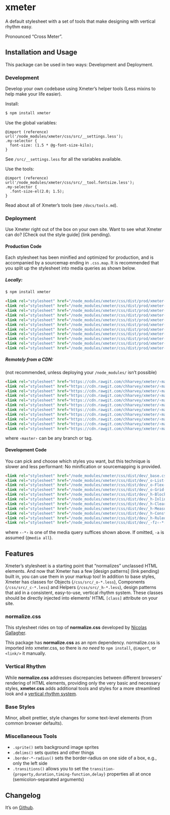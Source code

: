 # xmeter
A default stylesheet with a set of tools that make designing with vertical rhythm easy.

Pronounced “Cross Meter”.


## Installation and Usage

This package can be used in two ways: Development and Deployment.

### Development

Develop your own codebase using Xmeter’s helper tools (Less mixins to help make your life easier).

Install:
```bash
$ npm install xmeter
```

Use the global variables:
```less
@import (reference) url('/node_modules/xmeter/css/src/__settings.less');
.my-selector {
  font-size: (1.5 * @g-font-size-kilo);
}
```
See `/src/__settings.less` for all the variables available.

Use the tools:
```less
@import (reference) url('/node_modules/xmeter/css/src/__tool.fontsize.less');
.my-selector {
  .font-size-el(2.0; 1.5);
}
```
Read about all of Xmeter’s tools (see `/docs/tools.md`).

### Deployment

Use Xmeter right out of the box on your own site.
Want to see what Xmeter can do? [Check out the style guide] (link pending).

#### Production Code
Each stylesheet has been minified and optimized for production, and is accompanied by a sourcemap ending in `.css.map`.
It is recommended that you split up the stylesheet into media queries as shown below.

##### Locally:
```bash
$ npm install xmeter
```
```html
<link rel="stylesheet" href="/node_modules/xmeter/css/dist/prod/xmeter-a.css"  media="all"/>
<link rel="stylesheet" href="/node_modules/xmeter/css/dist/prod/xmeter-sK.css" media="screen  and (min-width: 30em)"/>
<link rel="stylesheet" href="/node_modules/xmeter/css/dist/prod/xmeter-sM.css" media="screen  and (min-width: 45em)"/>
<link rel="stylesheet" href="/node_modules/xmeter/css/dist/prod/xmeter-sG.css" media="screen  and (min-width: 60em)"/>
<link rel="stylesheet" href="/node_modules/xmeter/css/dist/prod/xmeter-sT.css" media="screen  and (min-width: 75em)"/>
<link rel="stylesheet" href="/node_modules/xmeter/css/dist/prod/xmeter-sP.css" media="screen  and (min-width: 90em)"/>
<link rel="stylesheet" href="/node_modules/xmeter/css/dist/prod/xmeter-sK.css" media="not all and (min-width: 30em)"/>
<link rel="stylesheet" href="/node_modules/xmeter/css/dist/prod/xmeter-sM.css" media="not all and (min-width: 45em)"/>
<link rel="stylesheet" href="/node_modules/xmeter/css/dist/prod/xmeter-sG.css" media="not all and (min-width: 60em)"/>
<link rel="stylesheet" href="/node_modules/xmeter/css/dist/prod/xmeter-sT.css" media="not all and (min-width: 75em)"/>
<link rel="stylesheet" href="/node_modules/xmeter/css/dist/prod/xmeter-sP.css" media="not all and (min-width: 90em)"/>
```

##### Remotely from a CDN:
(not recommended, unless deploying your `/node_modules/` isn’t possible)
```html
<link rel="stylesheet" href="https://cdn.rawgit.com/chharvey/xmeter/‹master›/css/dist/prod/xmeter-a.css"  media="all"/>
<link rel="stylesheet" href="https://cdn.rawgit.com/chharvey/xmeter/‹master›/css/dist/prod/xmeter-sK.css" media="screen  and (min-width: 30em)"/>
<link rel="stylesheet" href="https://cdn.rawgit.com/chharvey/xmeter/‹master›/css/dist/prod/xmeter-sM.css" media="screen  and (min-width: 45em)"/>
<link rel="stylesheet" href="https://cdn.rawgit.com/chharvey/xmeter/‹master›/css/dist/prod/xmeter-sG.css" media="screen  and (min-width: 60em)"/>
<link rel="stylesheet" href="https://cdn.rawgit.com/chharvey/xmeter/‹master›/css/dist/prod/xmeter-sT.css" media="screen  and (min-width: 75em)"/>
<link rel="stylesheet" href="https://cdn.rawgit.com/chharvey/xmeter/‹master›/css/dist/prod/xmeter-sP.css" media="screen  and (min-width: 90em)"/>
<link rel="stylesheet" href="https://cdn.rawgit.com/chharvey/xmeter/‹master›/css/dist/prod/xmeter-sK.css" media="not all and (min-width: 30em)"/>
<link rel="stylesheet" href="https://cdn.rawgit.com/chharvey/xmeter/‹master›/css/dist/prod/xmeter-sM.css" media="not all and (min-width: 45em)"/>
<link rel="stylesheet" href="https://cdn.rawgit.com/chharvey/xmeter/‹master›/css/dist/prod/xmeter-sG.css" media="not all and (min-width: 60em)"/>
<link rel="stylesheet" href="https://cdn.rawgit.com/chharvey/xmeter/‹master›/css/dist/prod/xmeter-sT.css" media="not all and (min-width: 75em)"/>
<link rel="stylesheet" href="https://cdn.rawgit.com/chharvey/xmeter/‹master›/css/dist/prod/xmeter-sP.css" media="not all and (min-width: 90em)"/>
```
where `‹master›` can be any branch or tag.

#### Development Code
You can pick and choose which styles you want, but this technique is slower and less performant:
No minification or sourcemapping is provided.
```html
<link rel="stylesheet" href="/node_modules/xmeter/css/dist/dev/_base.css"/>
<link rel="stylesheet" href="/node_modules/xmeter/css/dist/dev/_o-List‹-*›.css"/>
<link rel="stylesheet" href="/node_modules/xmeter/css/dist/dev/_o-Flex‹-*›.css"/>
<link rel="stylesheet" href="/node_modules/xmeter/css/dist/dev/_o-Grid‹-*›.css"/>
<link rel="stylesheet" href="/node_modules/xmeter/css/dist/dev/_h-Block‹-*›.css"/>
<link rel="stylesheet" href="/node_modules/xmeter/css/dist/dev/_h-Inline‹-*›.css"/>
<link rel="stylesheet" href="/node_modules/xmeter/css/dist/dev/_h-Clearfix‹-*›.css"/>
<link rel="stylesheet" href="/node_modules/xmeter/css/dist/dev/_h-Measure‹-*›.css"/>
<link rel="stylesheet" href="/node_modules/xmeter/css/dist/dev/_h-Constrain‹-*›.css"/>
<link rel="stylesheet" href="/node_modules/xmeter/css/dist/dev/_h-Ruled‹-*›.css"/>
<link rel="stylesheet" href="/node_modules/xmeter/css/dist/dev/_-fz‹-*›.css"/>
```
where `‹-*›` is one of the media query suffices shown above. If omitted, `-a` is assumed (`@media all`).


## Features

Xmeter’s stylesheet is a starting point that “normalizes” unclassed HTML elements.
And now that Xmeter has a few [design patterns] (link pending) built in, you can use them in your markup too!
In addition to base styles, Xmeter has classes for Objects (`/css/src/_o-*.less`), Components (`/css/src/_c-*.less`) and Helpers (`/css/src/_h-*.less`),
design patterns that aid in a consistent, easy-to-use, vertical rhythm system.
These classes should be directly injected into elements’ HTML `[class]` attribute on your site.

### normalize.css

This stylesheet rides on top of **normalize.css** developed by
[Nicolas Gallagher](http://necolas.github.io/normalize.css/).

This package has **normalize.css** as an npm dependency.
normalize.css is imported into xmeter.css, so there is *no need* to
`npm install`, `@import`, or `<link/>` it manually.

### Vertical Rhythm

While **normalize.css** addresses discrepancies between different browsers’
rendering of HTML elements, providing only the very basic and necessary styles,
**xmeter.css** adds additional tools and styles for a more streamlined look and a
[vertical rhythm system](https://github.com/chharvey/xmeter/wiki/Vertical-Rhythm).

### Base Styles

Minor, albeit prettier, style changes for some text-level elements (from common browser defaults).

### Miscellaneous Tools
- `.sprite()` sets background image sprites
- `.delims()` sets quotes and other things
- `.border-*-radius()` sets the border-radius on one side of a box, e.g., only the left side
- `.transitions()` allows you to set the
  `transition-{property,duration,timing-function,delay}` properties all at once (semicolon-separated arguments)


## Changelog

It’s on [Github](https://github.com/chharvey/xmeter/releases).
